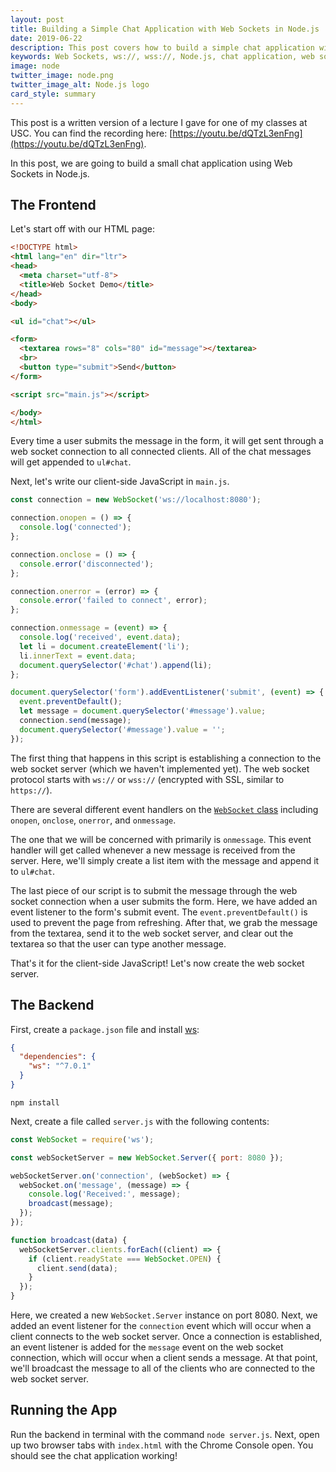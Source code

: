 ```yaml
---
layout: post
title: Building a Simple Chat Application with Web Sockets in Node.js
date: 2019-06-22
description: This post covers how to build a simple chat application with Web Sockets in Node.js.
keywords: Web Sockets, ws://, wss://, Node.js, chat application, web socket server
image: node
twitter_image: node.png
twitter_image_alt: Node.js logo
card_style: summary
---
```


This post is a written version of a lecture I gave for one of my classes at USC. You can find the recording here: [https://youtu.be/dQTzL3enFng](https://youtu.be/dQTzL3enFng).

In this post, we are going to build a small chat application using Web Sockets in Node.js.

## The Frontend

Let's start off with our HTML page:

```html
<!DOCTYPE html>
<html lang="en" dir="ltr">
<head>
  <meta charset="utf-8">
  <title>Web Socket Demo</title>
</head>
<body>

<ul id="chat"></ul>

<form>
  <textarea rows="8" cols="80" id="message"></textarea>
  <br>
  <button type="submit">Send</button>
</form>

<script src="main.js"></script>

</body>
</html>
```

Every time a user submits the message in the form, it will get sent through a web socket connection to all connected clients. All of the chat messages will get appended to `ul#chat`.

Next, let's write our client-side JavaScript in `main.js`.

```js
const connection = new WebSocket('ws://localhost:8080');

connection.onopen = () => {
  console.log('connected');
};

connection.onclose = () => {
  console.error('disconnected');
};

connection.onerror = (error) => {
  console.error('failed to connect', error);
};

connection.onmessage = (event) => {
  console.log('received', event.data);
  let li = document.createElement('li');
  li.innerText = event.data;
  document.querySelector('#chat').append(li);
};

document.querySelector('form').addEventListener('submit', (event) => {
  event.preventDefault();
  let message = document.querySelector('#message').value;
  connection.send(message);
  document.querySelector('#message').value = '';
});
```

The first thing that happens in this script is establishing a connection to the web socket server (which we haven't implemented yet). The web socket protocol starts with `ws://` or `wss://` (encrypted with SSL, similar to `https://`).

There are several different event handlers on the [`WebSocket` class](https://developer.mozilla.org/en-US/docs/Web/API/WebSocket) including `onopen`, `onclose`, `onerror`, and `onmessage`.

The one that we will be concerned with primarily is `onmessage`. This event handler will get called whenever a new message is received from the server. Here, we'll simply create a list item with the message and append it to `ul#chat`.

The last piece of our script is to submit the message through the web socket connection when a user submits the form. Here, we have added an event listener to the form's submit event. The `event.preventDefault()` is used to prevent the page from refreshing. After that, we grab the message from the textarea, send it to the web socket server, and clear out the textarea so that the user can type another message.

That's it for the client-side JavaScript! Let's now create the web socket server.

## The Backend

First, create a `package.json` file and install [ws](https://www.npmjs.com/package/ws):

```json
{
  "dependencies": {
    "ws": "^7.0.1"
  }
}
```

```
npm install
```

Next, create a file called `server.js` with the following contents:

```js
const WebSocket = require('ws');

const webSocketServer = new WebSocket.Server({ port: 8080 });

webSocketServer.on('connection', (webSocket) => {
  webSocket.on('message', (message) => {
    console.log('Received:', message);
    broadcast(message);
  });
});

function broadcast(data) {
  webSocketServer.clients.forEach((client) => {
    if (client.readyState === WebSocket.OPEN) {
      client.send(data);
    }
  });
}
```

Here, we created a new `WebSocket.Server` instance on port 8080. Next, we added an event listener for the `connection` event which will occur when a client connects to the web socket server. Once a connection is established, an event listener is added for the `message` event on the web socket connection, which will occur when a client sends a message. At that point, we'll broadcast the message to all of the clients who are connected to the web socket server.

## Running the App

Run the backend in terminal with the command `node server.js`. Next, open up two browser tabs with `index.html` with the Chrome Console open. You should see the chat application working!
